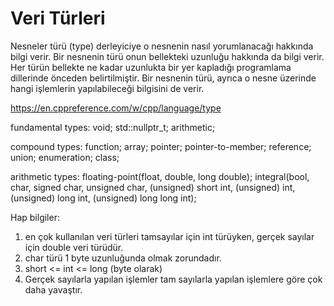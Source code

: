 # Veri Türleri
Nesneler türü (type) derleyiciye o nesnenin nasıl yorumlanacağı hakkında bilgi verir. 
Bir nesnenin türü onun bellekteki uzunluğu hakkında da bilgi verir. Her türün bellekte 
ne kadar uzunlukta bir yer kapladığı programlama dillerinde önceden belirtilmiştir.  Bir
nesnenin türü, ayrıca o nesne üzerinde hangi işlemlerin yapılabileceği bilgisini de verir.

https://en.cppreference.com/w/cpp/language/type

fundamental types: void; std::nullptr_t; arithmetic;

compound types: function; array; pointer; pointer-to-member; reference; union; enumeration; class; 

arithmetic types: floating-point(float, double, long double); integral(bool, char, signed char, unsigned char, 
(unsigned) short int, (unsigned) int, (unsigned) long int, (unsigned) long long int);

Hap bilgiler:

1. en çok kullanılan veri türleri tamsayılar için int türüyken, gerçek sayılar için double veri türüdür.
2. char türü 1 byte uzunluğunda olmak zorundadır.
3. short <= int <= long (byte olarak)
4. Gerçek sayılarla yapılan işlemler tam sayılarla yapılan işlemlere göre çok daha yavaştır.
